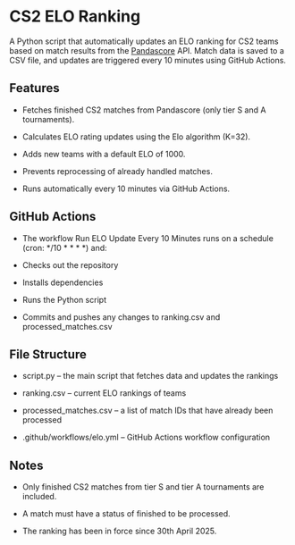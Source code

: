 <h1>CS2 ELO Ranking</h1>
A Python script that automatically updates an ELO ranking for CS2 teams based on match results from the <a href="https://www.pandascore.co">Pandascore</a> API. Match data is saved to a CSV file, and updates are triggered every 10 minutes using GitHub Actions.

<h2>Features</h2>

- Fetches finished CS2 matches from Pandascore (only tier S and A tournaments).

- Calculates ELO rating updates using the Elo algorithm (K=32).

- Adds new teams with a default ELO of 1000.

- Prevents reprocessing of already handled matches.

- Runs automatically every 10 minutes via GitHub Actions.

<h2>GitHub Actions</h2>

- The workflow Run ELO Update Every 10 Minutes runs on a schedule (cron: */10 * * * *) and:

- Checks out the repository

- Installs dependencies

- Runs the Python script

- Commits and pushes any changes to ranking.csv and processed_matches.csv

<h2>File Structure</h2>

- script.py – the main script that fetches data and updates the rankings

- ranking.csv – current ELO rankings of teams

- processed_matches.csv – a list of match IDs that have already been processed

- .github/workflows/elo.yml – GitHub Actions workflow configuration

<h2>Notes</h2>

- Only finished CS2 matches from tier S and tier A tournaments are included.

- A match must have a status of finished to be processed.

- The ranking has been in force since 30th April 2025.

